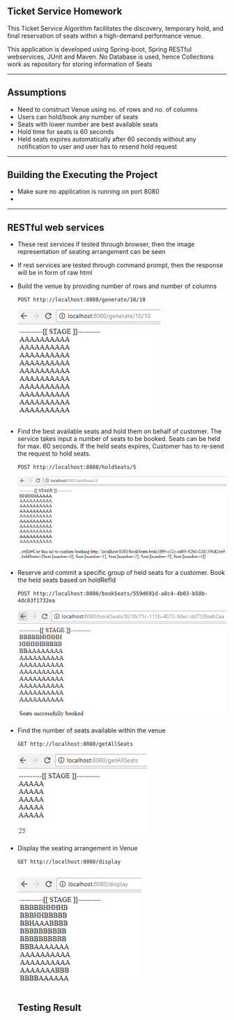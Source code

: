 ## Ticket Service Homework

This Ticket Service Algorithm facilitates the discovery, temporary hold, and final reservation of seats within a 
high-demand performance venue.

This application is developed using Spring-boot, Spring RESTful webservices, JUnit and Maven.
No Database is used, hence Collections work as repository for storing information of Seats

----------------------------------------------------------------------------------------------------------------------------------------
## Assumptions

* Need to construct Venue using no. of rows and no. of columns
* Users can hold/book any number of seats
* Seats with lower number are best available seats
* Hold time for seats is 60 seconds
* Held seats expires automatically after 60 seconds without any notification to user and user has to resend hold request

----------------------------------------------------------------------------------------------------------------------------------------
## Building the Executing the Project

* Make sure no application is running on port 8080
* 




----------------------------------------------------------------------------------------------------------------------------------------
## RESTful web services

* These rest services if tested through browser, then the image representation of seating arrangement can be seen
* If rest services are tested through command prompt, then the response will be in form of raw html 

* Build the venue by providing number of rows and number of columns

  ```
  POST http://localhost:8080/generate/10/10
  ```
  ![Image of buildVenue](https://github.com/PriyankaMore/TicketBookingAlgorithm/blob/master/Image/buildVenue.PNG)
  
* Find the best available seats and hold them on behalf of customer. The service takes input a number of seats to be booked.
  Seats can be held for max. 60 seconds. If the held seats expires, Customer has to re-send the request to hold seats.

  ```
  POST http://localhost:8080/holdSeats/5
  ```
  ![Image of HoldSeats](https://github.com/PriyankaMore/TicketBookingAlgorithm/blob/master/Image/holdSeats.PNG)
  
* Reserve and commit a specific group of held seats for a customer. Book the held seats based on holdRefId
  ```
  POST http://localhost:8080/bookSeats/559d691d-a8c4-4b03-b58b-4dc03f1732ea
  ```
  ![Image of BookSeast](https://github.com/PriyankaMore/TicketBookingAlgorithm/blob/master/Image/bookSeats.PNG)
  
* Find the number of seats available within the venue
  ```
  GET http://localhost:8080/getAllSeats
  ```
  ![Image of GetAvailableSeats](https://github.com/PriyankaMore/TicketBookingAlgorithm/blob/master/Image/getAvailableSeats.PNG)
  
* Display the seating arrangement in Venue 
  ```
  GET http://localhost:8080/display
  ```
  ![Image of DisplaySeats](https://github.com/PriyankaMore/TicketBookingAlgorithm/blob/master/Image/displaySeats.PNG)
  -------------------------------------------------------------------------------------------------------------------------------------
  ## Testing Result
  
  
  
